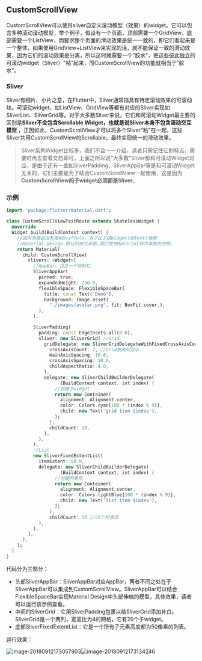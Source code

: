 ## CustomScrollView

CustomScrollView可以使用sliver自定义滚动模型（效果）的widget。它可以包含多种滚动滚动模型，举个例子，假设有一个页面，顶部需要一个GridView，底部需要一个ListView，而要求整个页面的滑动效果是统一一致的，即它们看起来是一个整体，如果使用GridView+ListView来实现的话，就不能保证一致的滑动效果，因为它们的滚动效果是分离，所以这时就需要一个"胶水"，把这些彼此独立的可滚动widget（Sliver）"粘"起来，而CustomScrollView的功能就相当于“胶水”。

### Sliver

Sliver有细片、小片之意，在Flutter中，Sliver通常指具有特定滚动效果的可滚动块。可滚动widget，如ListView、GridView等都有对应的Sliver实现如SliverList、SliverGrid等。对于大多数Sliver来说，它们和可滚动Widget最主要的区别是**Sliver不会包含Scrollable Widget，也就是说Sliver本身不包含滚动交互模型** ，正因如此，CustomScrollView才可以将多个Sliver"粘"在一起，这些Sliver共用CustomScrollView的Scrollable，最终实现统一的滑动效果。

> Sliver系列Widget比较多，我们不会一一介绍，读者只需记住它的特点，需要时再去查看文档即可。上面之所以说“大多数“Sliver都和可滚动Widget对应，是由于还有一些如SliverPadding、SliverAppBar等是和可滚动Widget无关的，它们主要是为了结合CustomScrollView一起使用，这是因为**CustomScrollView的子widget必须都是Sliver**。

### 示例

```dart
import 'package:flutter/material.dart';

class CustomScrollViewTestRoute extends StatelessWidget {
  @override
  Widget build(BuildContext context) {
    //因为本路由没有使用Scaffold，为了让子级Widget(如Text)使用
    //Material Design 默认的样式风格,我们使用Material作为本路由的根。
    return Material(
      child: CustomScrollView(
        slivers: <Widget>[
          //AppBar，包含一个导航栏
          SliverAppBar(
            pinned: true,
            expandedHeight: 250.0,
            flexibleSpace: FlexibleSpaceBar(
              title: const Text('Demo'),
              background: Image.asset(
                "./images/avatar.png", fit: BoxFit.cover,),
            ),
          ),

          SliverPadding(
            padding: const EdgeInsets.all(8.0),
            sliver: new SliverGrid( //Grid
              gridDelegate: new SliverGridDelegateWithFixedCrossAxisCount(
                crossAxisCount: 2, //Grid按两列显示
                mainAxisSpacing: 10.0,
                crossAxisSpacing: 10.0,
                childAspectRatio: 4.0,
              ),
              delegate: new SliverChildBuilderDelegate(
                    (BuildContext context, int index) {
                  //创建子widget      
                  return new Container(
                    alignment: Alignment.center,
                    color: Colors.cyan[100 * (index % 9)],
                    child: new Text('grid item $index'),
                  );
                },
                childCount: 20,
              ),
            ),
          ),
          //List
          new SliverFixedExtentList(
            itemExtent: 50.0,
            delegate: new SliverChildBuilderDelegate(
                    (BuildContext context, int index) {
                  //创建列表项      
                  return new Container(
                    alignment: Alignment.center,
                    color: Colors.lightBlue[100 * (index % 9)],
                    child: new Text('list item $index'),
                  );
                },
                childCount: 50 //50个列表项
            ),
          ),
        ],
      ),
    );
  }
}
```



代码分为三部分：

- 头部SliverAppBar：SliverAppBar对应AppBar，两者不同之处在于SliverAppBar可以集成到CustomScrollView。SliverAppBar可以结合FlexibleSpaceBar实现Material Design中头部伸缩的模型，具体效果，读者可以运行该示例查看。
- 中间的SliverGrid：它用SliverPadding包裹以给SliverGrid添加补白。SliverGrid是一个两列，宽高比为4的网格，它有20个子widget。
- 底部SliverFixedExtentList：它是一个所有子元素高度都为50像素的列表。

运行效果：

![image-20180912173057903](https://cdn.jsdelivr.net/gh/flutterchina/flutter-in-action@1.0/docs/imgs/Screenshot_1536744758.png)![image-20180912173134246](https://cdn.jsdelivr.net/gh/flutterchina/flutter-in-action@1.0/docs/imgs/Screenshot_1536744765.png)


